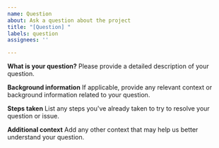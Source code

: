 ```yaml
---
name: Question
about: Ask a question about the project
title: "[Question] "
labels: question
assignees: ''

---
```


**What is your question?**
Please provide a detailed description of your question.

**Background information**
If applicable, provide any relevant context or background information related to your question.

**Steps taken**
List any steps you've already taken to try to resolve your question or issue.

**Additional context**
Add any other context that may help us better understand your question.

